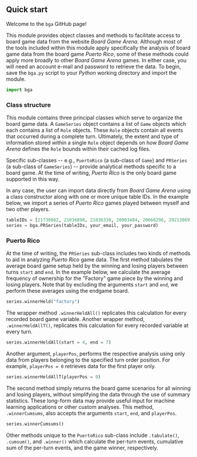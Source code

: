 <!-- README.md is generated from README.Rmd. Please edit that file -->
Quick start
-----------

Welcome to the `bga` GitHub page!

This module provides object classes and methods to facilitate access to board game data from the website *Board Game Arena*. Although most of the tools included within this module apply specifically the analysis of board game data from the board game *Puerto Rico*, some of these methods could apply more broadly to other *Board Game Arena* games. In either case, you will need an account e-mail and password to retrieve the data. To begin, save the `bga.py` script to your *Python* working directory and import the module.

``` python
import bga
```

### Class structure

This module contains three principal classes which serve to organize the board game data. A `GameSeries` object contains a list of `Game` objects which each contains a list of `Role` objects. These `Role` objects contain all events that occurred during a complete turn. Ultimately, the extent and type of information stored within a single `Role` object depends on how *Board Game Arena* defines the `Role` bounds within their cached log files.

Specific sub-classes -- e.g., `PuertoRico` (a sub-class of `Game`) and `PRSeries` (a sub-class of `GameSeries`) -- provide analytical methods specific to a board game. At the time of writing, *Puerto Rico* is the only board game supported in this way.

In any case, the user can import data directly from *Board Game Arena* using a class constructor along with one or more unique table IDs. In the example below, we import a series of *Puerto Rico* games played between myself and two other players.

``` python
tableIDs = [21730862, 21036898, 21036338, 20903484, 20660296, 20213069]
series = bga.PRSeries(tableIDs, your_email, your_password)
```

### Puerto Rico

At the time of writing, the `PRSeries` sub-class includes two kinds of methods to aid in analyzing *Puerto Rico* game data. The first method tabulates the average board game setup held by the winning and losing players between turns `start` and `end`. In the example below, we calculate the average frequency of ownership for the "Factory" game piece by the winning and losing players. Note that by excluding the arguments `start` and `end`, we perform these averages using the endgame board.

``` python
series.winnerHeld("factory")
```

The wrapper method `.winnerHeldAll()` replicates this calculation for every recorded board game variable. Another wrapper method, `.winnerHeldAllT()`, replicates this calculation for every recorded variable at every turn.

``` python
series.winnerHeldAll(start = 4, end = 7)
```

Another argument, `playerPos`, performs the respective analysis using only data from players belonging to the specified turn order position. For example, `playerPos = 0` retrieves data for the first player only.

``` python
series.winnerHeldAllT(playerPos = 0)
```

The second method simply returns the board game scenarios for all winning and losing players, without simplifying the data through the use of summary statistics. These long-form data may provide useful input for machine learning applications or other custom analyses. This method, `.winnerCumsums`, also accepts the arguments `start`, `end`, and `playerPos`.

``` python
series.winnerCumsums()
```

Other methods unique to the `PuertoRico` sub-class include `.tabulate()`, `.cumsum()`, and `.winner()` which calculate the per-turn events, cumulative sum of the per-turn events, and the game winner, respectively.
